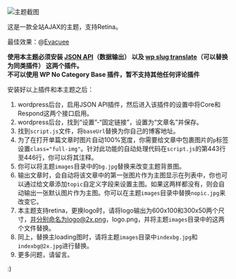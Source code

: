 ![主题截图](http://youed.me/wp-content/themes/yotheme_v3/screenshot.png)

这是一款全站AJAX的主题，支持Retina。

最佳效果：@[Evacuee][3]

**使用本主题必须安装 [JSON API][4]（数据输出） 以及 [wp slug translate][5]（可以替换为同类插件） 这两个插件。**  
**不可以使用 WP No Category Base 插件，暂不支持其他任何评论插件**

安装好以上插件和本主题之后：

1.  wordpress后台，启用JSON API插件，然后进入该插件的设置中将Core和Respond这两个接口启用。 
2.  wordpress后台，找到“设置”-“固定链接”，设置为“文章名”并保存。 
3.  找到`script.js`文件，将`baseUrl`替换为你自己的博客地址。
4.  为了在打开单篇文章时图片自动100%宽度，你需要给文章中包裹图片的`p`标签设置`class="full-img"`。针对此功能的自动处理代码在`script.js`的第443行至446行，你可以将其注释。
5.  你可以将主题`images`目录中的`bg.jpg`替换来改变主题背景图。
6.  输出文章时，会自动将该文章中的第一张图片作为主图显示在列表中，你也可以通过给文章添加`topic`自定义字段来设置主图。如果这两样都没有，则会自动输出一张默认图片作为主图。你可以在主题`images`目录中替换`nopic.jpg`来改变它。
7.  本主题支持retina，更换logo时，请将logo输出为600x100和300x50两个尺寸，并分别命名为logo@2x.png，logo.png，并将主题`images`目录中的这两个文件替换。
8.  同上，替换主loading图时，请将主题`images`目录中`indexbg.jpg`和`indexbg@2x.jpg`进行替换。 
9.  更多问题，请留言。

:)


  [1]: http://youed.me/wp-content/uploads/2013/09/背景.jpg
  [2]: https://github.com/yoTheme/v3
  [3]: http://www.mirageyard.com/
  [4]: http://wordpress.org/plugins/json-api/
  [5]: http://wordpress.org/plugins/wp-slug/
